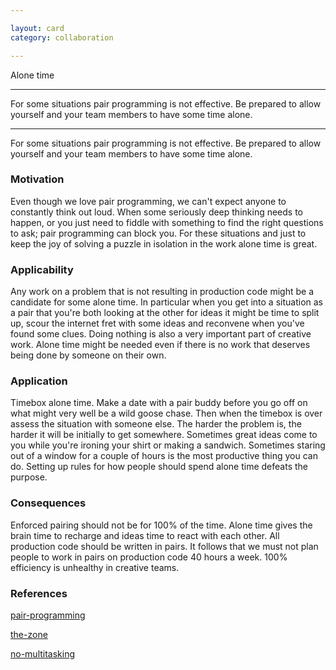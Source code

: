 ```yaml
---

layout: card
category: collaboration

---
```


Alone time

---

For some situations pair programming is not effective. Be prepared to allow yourself and your team members to have some time alone.

---

For some situations pair programming is not effective. Be prepared to allow yourself and your team members to have some time alone.

### Motivation

Even though we love pair programming, we can't expect anyone to constantly think out loud. When some seriously deep thinking needs to happen, or you just need to fiddle with something to find the right questions to ask; pair programming can block you. For these situations and just to keep the joy of solving a puzzle in isolation in the work alone time is great.

### Applicability

Any work on a problem that is not resulting in production code might be a candidate for some alone time. In particular when you get into a situation as a pair that you're both looking at the other for ideas it might be time to split up, scour the internet fret with some ideas and reconvene when you've found some clues. Doing nothing is also a very important part of creative work. Alone time might be needed even if there is no work that deserves being done by someone on their own.

### Application

Timebox alone time. Make a date with a pair buddy before you go off on what might very well be a wild goose chase. Then when the timebox is over assess the situation with someone else. The harder the problem is, the harder it will be initially to get somewhere. Sometimes great ideas come to you while you're ironing your shirt or making a sandwich. Sometimes staring out of a window for a couple of hours is the most productive thing you can do. Setting up rules for how people should spend alone time defeats the purpose.

### Consequences

Enforced pairing should not be for 100% of the time. Alone time gives the brain time to recharge and ideas time to react with each other. All production code should be written in pairs. It follows that we must not plan people to work in pairs on production code 40 hours a week. 100% efficiency is unhealthy in creative teams.

### References

 [pair-programming](pair-programming)

 [the-zone](the-zone)

 [no-multitasking](no-multitasking)

